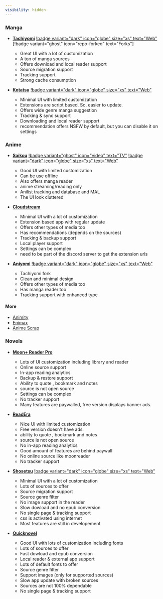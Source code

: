 ```yaml
---
visibility: hidden
---
```


### Manga
 
- [**Tachiyomi**](https://github.com/tachiyomiorg/tachiyomi/) [!badge variant="dark" icon="globe" size="xs" text="Web"](https://tachiyomi.org/) [!badge variant="ghost" icon="repo-forked" text="Forks"]
    - Great UI with a lot of customization
    - A ton of manga sources
    - Offers download and local reader support
    - Source migration support
    - Tracking support
    - Strong cache consumption

- [**Kotatsu**](https://github.com/KotatsuApp/Kotatsu) [!badge variant="dark" icon="globe" size="xs" text="Web"](https://kotatsu.app/)
    - Minimal UI with limited customization
    - Extensions are script based. So, easier to update.
    - Offers wide genre manga suggestion
    - Tracking & sync support
    - Downloading and local reader support
    - recommendation offers NSFW by default, but you can disable it on settings


### Anime

- [**Saikou**](https://github.com/saikou-app/saikou/) [!badge variant="ghost" icon="video" text="TV"](https://github.com/siennaXD/SaikouTV/)  [!badge variant="dark" icon="globe" size="xs" text="Web"](https://saikou.pages.dev/)
    - Good UI with limited customization
    - Can be use offline
    - Also offers manga reader
    - anime streaming/reading only
    - Anilist tracking and database and MAL
    - The UI look cluttered 

- [**Cloudstream**](https://github.com/recloudstream/cloudstream)
    - Minimal UI with a lot of customization
    - Extension based app with regular update
    - Offers other types of media too 
    - Has recommendations (depends on the sources)
    - Tracking & backup support
    - Local player support
    - Settings can be complex
    - need to be part of the discord server to get the extension urls

- [**Aniyomi**](https://github.com/jmir1/aniyomi/) [!badge variant="dark" icon="globe" size="xs" text="Web"](https://aniyomi.org/)
    - Tachiyomi fork
    - Clean and minimal design
    - Offers other types of media too
    - Has manga reader too
    - Tracking support with enhanced type

#### More
- [Animity](https://github.com/kl3jvi/animity)
- [Enimax](https://github.com/enimax-anime/enimax)
- [Anime Scrap](https://github.com/fakeyatogod/AnimeScrap)

### Novels

- [**Moon+ Reader Pro**](https://play.google.com/store/apps/details?id=com.flyersoft.moonreaderp&hl=en&gl=US)
    - Lots of UI customization including library and reader
    - Online source support
    - In-app reading analytics
    - Backup & restore support
    - Ability to quote , bookmark and notes
    - source is not open source
    - Settings can be complex
    - No tracker support
    - Many features are paywalled, free version displays banner ads.

- [**ReadEra**](https://play.google.com/store/apps/details?id=org.readera&hl=en&gl=US)
    - Nice UI with limited customization
    - Free version doesn't have ads.
    - ability to quote , bookmark and notes
    - source is not open source
    - No in-app reading analytics
    - Good amount of features are behind paywall
    - No online source like moonreader
    - No tracker support

- [**Shosetsu**](https://gitlab.com/shosetsuorg/shosetsu) [!badge variant="dark" icon="globe" size="xs" text="Web"](https://shosetsu.app/)
    - Minimal UI with a lot of customization
    - Lots of sources to offer
    - Source migration support
    - Source genre filter
    - No image support in the reader
    - Slow dowload and no epub conversion
    - No single page & tracking support
    - css is activated using internet
    - Most features are still in developement


- [**Quicknovel**](https://github.com/LagradOst/QuickNovel)
    - Good UI with lots of customization including fonts
    - Lots of sources to offer
    - Fast dowload and epub conversion
    - Local reader & external app support
    - Lots of default fonts to offer
    - Source genre filter
    - Support images (only for supported sources)
    - Slow app update with broken sources
    - Sources are not 100% dependable
    - No single page & tracking support